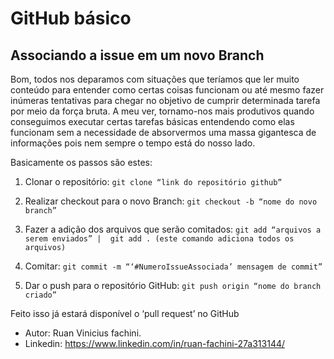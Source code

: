 # GitHub básico

## Associando a issue em um novo Branch

Bom, todos nos deparamos com situações que teríamos que ler muito conteúdo para entender como certas coisas funcionam ou até mesmo fazer inúmeras tentativas para chegar no objetivo de cumprir determinada tarefa por meio da força bruta. A meu ver, tornamo-nos mais produtivos quando conseguimos executar certas tarefas básicas entendendo como elas funcionam sem a necessidade de absorvermos uma massa gigantesca de informações pois nem sempre o tempo está do nosso lado.

Basicamente os passos são estes:

 1. Clonar o repositório:
 `git clone “link do repositório github”`
 
  2. Realizar checkout para o novo Branch:
 `git checkout -b “nome do novo branch”`
 
  3. Fazer a adição dos arquivos que serão comitados:
 `git add “arquivos a serem enviados” | 
 git add . (este comando adiciona todos os arquivos)`
 
 4. Comitar:
 `git commit -m “‘#NumeroIssueAssociada’ mensagem de commit”`
 
 5. Dar o push para o repositório GitHub:
 `git push origin “nome do branch criado”`

Feito isso já estará disponível o ‘pull request’ no GitHub
- Autor: Ruan Vinicius fachini.
- Linkedin: https://www.linkedin.com/in/ruan-fachini-27a313144/
